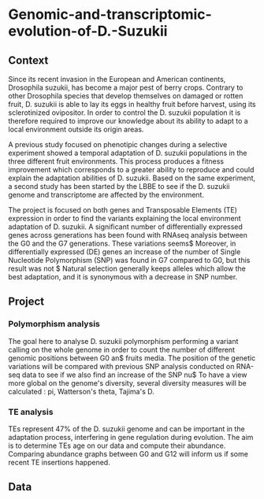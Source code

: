 # Genomic-and-transcriptomic-evolution-of-D.-Suzukii


## Context

Since its recent invasion in the European and American continents, Drosophila suzukii, has become a major pest of berry crops.
Contrary to other Drosophila species that develop themselves on damaged or rotten fruit, D. suzukii is able to lay its eggs in healthy fruit before
harvest, using its sclerotinized ovipositor. In order to control the D. suzukii population it is therefore required to improve our knowledge
about its ability to adapt to a local environment outside its origin areas.

A previous study focused on phenotipic changes during a selective experiment showed a temporal adaptation of D. suzukii populations in the three different
fruit environments. This process produces a fitness improvement which corresponds to a greater ability to reproduce and could explain the adaptation abilities
of D. suzukii. Based on the same experiment, a second study has been started by the LBBE to see if the D. suzukii genome and transcriptome are affected by the environment.

The project is focused on both genes and Transposable Elements (TE) expression in order to find the variants explaining the local environment adaptation of D. suzukii.
A significant number of differentially expressed genes across generations has been found with RNAseq analysis between the G0 and the G7 generations. These variations seems$
Moreover, in differentially expressed (DE) genes an increase of the number of Single Nucleotide Polymorphism (SNP) was found in G7 compared to G0, but this result was not $
Natural selection generally keeps alleles which allow the best adaptation, and it is synonymous with a decrease in SNP number.

## Project

### Polymorphism analysis
The goal here to analyse D. suzukii polymorphism performing a variant calling on the whole genome in order to count the number of different genomic positions between G0 an$
fruits media. The position of the genetic variations will be compared with previous SNP analysis conducted on RNA-seq data to see if we also find an increase of the SNP nu$
To have a view more global on the genome's diversity, several diversity measures will be calculated : pi, Watterson's theta, Tajima's D.

### TE analysis
TEs represent 47% of the D. suzukii genome and can be important in the adaptation process, interfering in gene regulation during evolution.
The aim is to determine TEs age on our data and compute their abundance. Comparing abundance graphs between G0 and G12 will inform us if some recent TE insertions happened.


## Data

